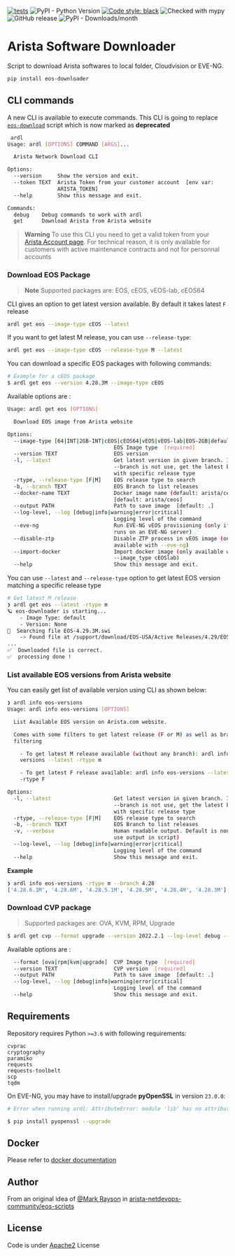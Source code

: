 [![tests](https://github.com/titom73/eos-downloader/actions/workflows/pr-management.yml/badge.svg?event=push)](https://github.com/titom73/eos-downloader/actions/workflows/pr-management.yml)
![PyPI - Python Version](https://img.shields.io/pypi/pyversions/eos-downloader)
[![Code style: black](https://img.shields.io/badge/code%20style-black-000000.svg)](https://github.com/psf/black)
![Checked with mypy](http://www.mypy-lang.org/static/mypy_badge.svg)
![GitHub release](https://img.shields.io/github/v/release/titom73/arista-downloader)
![PyPI - Downloads/month](https://img.shields.io/pypi/dm/eos-downloader)

<!--
[![pre-commit](https://img.shields.io/badge/pre--commit-enabled-brightgreen?logo=pre-commit&logoColor=white)](https://github.com/pre-commit/pre-commit)
!-->

# Arista Software Downloader

Script to download Arista softwares to local folder, Cloudvision or EVE-NG.

```bash
pip install eos-downloader
```

## CLI commands

A new CLI is available to execute commands. This CLI is going to replace [`eos-download`](./bin/README.md) script which is now marked as __deprecated__

```bash
 ardl
Usage: ardl [OPTIONS] COMMAND [ARGS]...

  Arista Network Download CLI

Options:
  --version     Show the version and exit.
  --token TEXT  Arista Token from your customer account  [env var:
                ARISTA_TOKEN]
  --help        Show this message and exit.

Commands:
  debug    Debug commands to work with ardl
  get      Download Arista from Arista website
```

> **Warning**
> To use this CLI you need to get a valid token from your [Arista Account page](https://www.arista.com/en/users/profile).
> For technical reason, it is only available for customers with active maintenance contracts and not for personnal accounts

### Download EOS Package

> **Note**
> Supported packages are: EOS, cEOS, vEOS-lab, cEOS64

CLI gives an option to get latest version available. By default it takes latest `F` release

```bash
ardl get eos --image-type cEOS --latest
```

If you want to get latest M release, you can use `--release-type`:

```bash
ardl get eos --image-type cEOS --release-type M --latest
```

You can download a specific EOS packages with following commands:

```bash
# Example for a cEOS package
$ ardl get eos --version 4.28.3M --image-type cEOS
```

Available options are :

```bash
Usage: ardl get eos [OPTIONS]

  Download EOS image from Arista website

Options:
  --image-type [64|INT|2GB-INT|cEOS|cEOS64|vEOS|vEOS-lab|EOS-2GB|default]
                                  EOS Image type  [required]
  --version TEXT                  EOS version
  -l, --latest                    Get latest version in given branch. If
                                  --branch is not use, get the latest branch
                                  with specific release type
  -rtype, --release-type [F|M]    EOS release type to search
  -b, --branch TEXT               EOS Branch to list releases
  --docker-name TEXT              Docker image name (default: arista/ceos)
                                  [default: arista/ceos]
  --output PATH                   Path to save image  [default: .]
  --log-level, --log [debug|info|warning|error|critical]
                                  Logging level of the command
  --eve-ng                        Run EVE-NG vEOS provisioning (only if CLI
                                  runs on an EVE-NG server)
  --disable-ztp                   Disable ZTP process in vEOS image (only
                                  available with --eve-ng)
  --import-docker                 Import docker image (only available with
                                  --image_type cEOSlab)
  --help                          Show this message and exit.
```

You can use `--latest` and `--release-type` option to get latest EOS version matching a specific release type

```bash
# Get latest M release
❯ ardl get eos --latest -rtype m
🪐 eos-downloader is starting...
    - Image Type: default
    - Version: None
🔎  Searching file EOS-4.29.3M.swi
    -> Found file at /support/download/EOS-USA/Active Releases/4.29/EOS-4.29.3M/EOS-4.29.3M.swi
...
✅  Downloaded file is correct.
✅  processing done !
```

### List available EOS versions from Arista website

You can easily get list of available version using CLI as shown below:

```bash
❯ ardl info eos-versions
Usage: ardl info eos-versions [OPTIONS]

  List Available EOS version on Arista.com website.

  Comes with some filters to get latest release (F or M) as well as branch
  filtering

    - To get latest M release available (without any branch): ardl info eos-
    versions --latest -rtype m

    - To get latest F release available: ardl info eos-versions --latest
    -rtype F

Options:
  -l, --latest                    Get latest version in given branch. If
                                  --branch is not use, get the latest branch
                                  with specific release type
  -rtype, --release-type [F|M]    EOS release type to search
  -b, --branch TEXT               EOS Branch to list releases
  -v, --verbose                   Human readable output. Default is none to
                                  use output in script)
  --log-level, --log [debug|info|warning|error|critical]
                                  Logging level of the command
  --help                          Show this message and exit.
```

__Example__

```bash
❯ ardl info eos-versions -rtype m --branch 4.28
['4.28.6.1M', '4.28.6M', '4.28.5.1M', '4.28.5M', '4.28.4M', '4.28.3M']
```

### Download CVP package

> Supported packages are: OVA, KVM, RPM, Upgrade

```bash
$ ardl get cvp --format upgrade --version 2022.2.1 --log-level debug --output ~/Downloads
```

Available options are :

```bash
  --format [ova|rpm|kvm|upgrade]  CVP Image type  [required]
  --version TEXT                  CVP version  [required]
  --output PATH                   Path to save image  [default: .]
  --log-level, --log [debug|info|warning|error|critical]
                                  Logging level of the command
  --help                          Show this message and exit.
```

## Requirements

Repository requires Python `>=3.6` with following requirements:

```requirements
cvprac
cryptography
paramiko
requests
requests-toolbelt
scp
tqdm
```

On EVE-NG, you may have to install/upgrade __pyOpenSSL__ in version `23.0.0`:

```bash
# Error when running ardl: AttributeError: module 'lib' has no attribute 'X509_V_FLAG_CB_ISSUER_CHECK'

$ pip install pyopenssl --upgrade
```

## Docker

Please refer to [docker documentation](docs/docker.md)

## Author

From an original idea of [@Mark Rayson](https://github.com/Sparky-python) in [arista-netdevops-community/eos-scripts](https://github.com/arista-netdevops-community/eos-scripts)

## License

Code is under [Apache2](LICENSE) License
